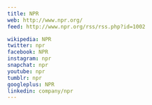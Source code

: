 ```yaml
---
title: NPR
web: http://www.npr.org/
feed: http://www.npr.org/rss/rss.php?id=1002

wikipedia: NPR
twitter: npr
facebook: NPR
instagram: npr
snapchat: npr
youtube: npr
tumblr: npr
googleplus: NPR
linkedin: company/npr
---
```

